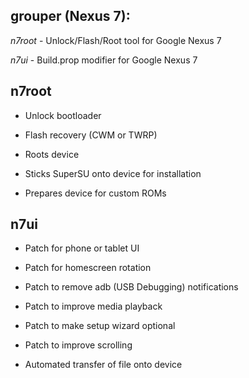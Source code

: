 grouper (Nexus 7):
-------------------
*n7root* - Unlock/Flash/Root tool for Google Nexus 7

*n7ui*   - Build.prop modifier for Google Nexus 7

n7root
-----------

* Unlock bootloader

* Flash recovery (CWM or TWRP)

* Roots device

* Sticks SuperSU onto device for installation

* Prepares device for custom ROMs

n7ui
-----------

* Patch for phone or tablet UI

* Patch for homescreen rotation

* Patch to remove adb (USB Debugging) notifications

* Patch to improve media playback

* Patch to make setup wizard optional

* Patch to improve scrolling

* Automated transfer of file onto device
